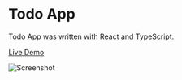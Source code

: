 # Todo App 

Todo App was written with React and TypeScript.

[Live Demo](https://viktoriasharpershape.github.io/todo-app)


![Screenshot](https://raw.githubusercontent.com/ViktoriaSharpershape/typescript_TodoList/master/Screenshot.png)